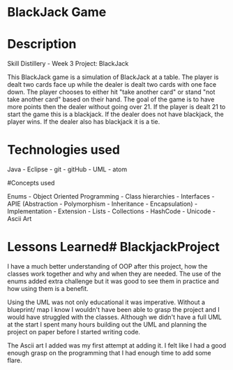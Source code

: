 # BlackJack Game



# Description

Skill Distillery -   Week 3 Project: BlackJack

This BlackJack game is a simulation of BlackJack at a table. The player is dealt two cards face up while the dealer is dealt two cards with one face down. The player chooses to either hit "take another card" or stand "not take another card" based on their hand. The goal of the game is to have more points then the dealer without going over 21. If the player is dealt 21 to start the game this is a blackjack. If the dealer does not have blackjack, the player wins. If the dealer also has blackjack it is a tie. 


# Technologies used

Java - Eclipse - git - gitHub - UML - atom


#Concepts used

Enums - Object Oriented Programming - Class hierarchies - Interfaces - APIE (Abstraction - Polymorphism - Inheritance - Encapsulation) - Implementation - Extension - Lists - Collections - HashCode - Unicode - Ascii Art



# Lessons Learned# BlackjackProject

I have a much better understanding of OOP after this project, how the classes work together and why and when they are needed. The use of the enums added extra challenge but it was good to see them in practice and how using them is a benefit. 

Using the UML was not only educational it was imperative. Without a blueprint/ map I know I wouldn't have been able to grasp the project and I would have struggled with the classes. Although we didn't have a full UML at the start I spent many hours building out the UML and planning the project on paper before I started writing code.
 
 The Ascii art I added was my first attempt at adding it. I felt like I had a good enough grasp on the programming that I had enough time to add some flare. 
